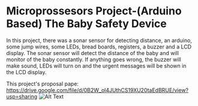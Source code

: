 # Microprossesors Project-(Arduino Based) The Baby Safety Device
 In this project, there was a sonar sensor for detecting distance, an arduino, some jump wires, some LEDs, bread boards, registers, a buzzer and a LCD display. The sonar sensor will detect the distance of the baby and will monitor of the baby constantly. If anything goes wrong, the buzzer will make sound, LEDs will turn on and the urgent messages will be shown in the LCD display.
 
This project's proposal pape: https://drive.google.com/file/d/0B2W_ol4JUthCS19XU20taEdBRUE/view?usp=sharing
![Alt Text](https://media.giphy.com/media/PkYVyEkOizfkdOT5SR/giphy.gif)
